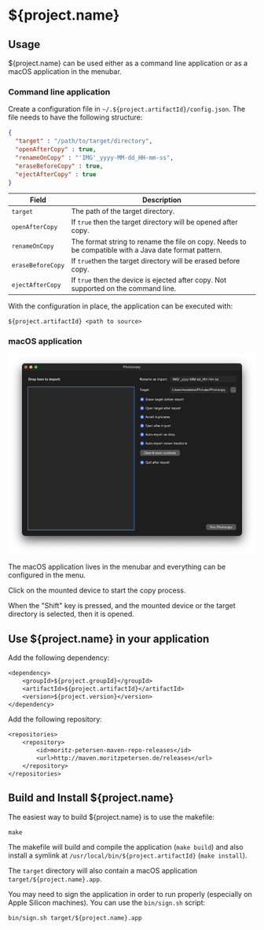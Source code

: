 # ${project.name}

## Usage

${project.name} can be used either as a command line application or as a macOS application in the menubar. 

### Command line application

Create a configuration file in `~/.${project.artifactId}/config.json`. The file needs to have the following structure:

```json
{
  "target" : "/path/to/target/directory",
  "openAfterCopy" : true,
  "renameOnCopy" : "'IMG'_yyyy-MM-dd_HH-mm-ss",
  "eraseBeforeCopy" : true,
  "ejectAfterCopy" : true
}
```

| Field    | Description                         |
|----------|-------------------------------------|
| `target` | The path of the target directory.   |
| `openAfterCopy` | If `true` then the target directory will be opened after copy. |
| `renameOnCopy` | The format string to rename the file on copy. Needs to be compatible with a Java date format pattern. |
| `eraseBeforeCopy` | If `true`then the target directory will be erased before copy. |
| `ejectAfterCopy` | If `true` then the device is ejected after copy. Not supported on the command line. |

With the configuration in place, the application can be executed with:

```
${project.artifactId} <path to source>
```

### macOS application

<img src="imgs/screen1.png" width="600">

The macOS application lives in the menubar and everything can be configured in the menu.

Click on the mounted device to start the copy process.

When the "Shift" key is pressed, and the mounted device or the target directory is selected, then it is opened.

## Use ${project.name} in your application

Add the following dependency:

```
<dependency>
    <groupId>${project.groupId}</groupId>
    <artifactId>${project.artifactId}</artifactId>
    <version>${project.version}</version>
</dependency>
```

Add the following repository:

```
<repositories>
    <repository>
        <id>moritz-petersen-maven-repo-releases</id>
        <url>http://maven.moritzpetersen.de/releases</url>
    </repository>
</repositories>
```

## Build and Install ${project.name}

The easiest way to build ${project.name} is to use the makefile:

```
make
```

The makefile will build and compile the application (`make build`) and also install a symlink at `/usr/local/bin/${project.artifactId}` (`make install`).

The `target` directory will also contain a macOS application `target/${project.name}.app`.

You may need to sign the application in order to run properly (especially on Apple Silicon machines). You can use
the `bin/sign.sh` script:

```
bin/sign.sh target/${project.name}.app
```
